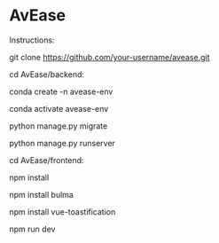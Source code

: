 # AvEase
Instructions:

git clone https://github.com/your-username/avease.git

cd AvEase/backend:

conda create -n avease-env

conda activate avease-env

python manage.py migrate

python manage.py runserver

cd AvEase/frontend:

npm install

npm install bulma

npm install vue-toastification

npm run dev
